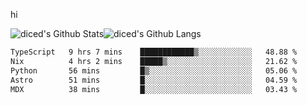 hi

<img align="center" style="padding:0" src="https://github-readme-stats-diced.vercel.app/api?username=diced&show_icons=true&count_private=true&include_all_commits=true&hide=contribs&hide_border=true&hide_title=true&hide_border=true&theme=transparent" alt="diced's Github Stats"><img align="center" style="padding:0" src="https://github-readme-stats-diced.vercel.app/api/top-langs/?username=diced&layout=compact&hide_border=true&theme=transparent" alt="diced's Github Langs">

<!--START_SECTION:waka-->

```txt
TypeScript   9 hrs 7 mins    ████████████▒░░░░░░░░░░░░   48.88 %
Nix          4 hrs 2 mins    █████▒░░░░░░░░░░░░░░░░░░░   21.62 %
Python       56 mins         █▒░░░░░░░░░░░░░░░░░░░░░░░   05.06 %
Astro        51 mins         █░░░░░░░░░░░░░░░░░░░░░░░░   04.59 %
MDX          38 mins         █░░░░░░░░░░░░░░░░░░░░░░░░   03.43 %
```

<!--END_SECTION:waka-->
